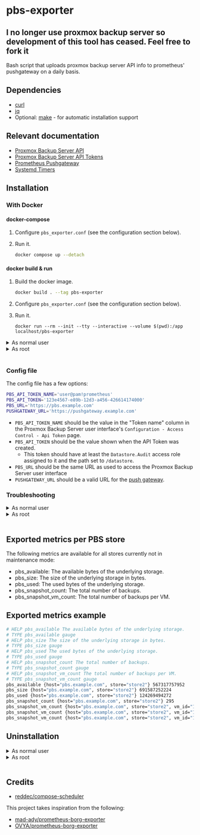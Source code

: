 # pbs-exporter

## I no longer use proxmox backup server so development of this tool has ceased. Feel free to fork it

Bash script that uploads proxmox backup server API info to prometheus' pushgateway on a daily basis.

## Dependencies

- [curl](https://curl.se/)
- [jq](https://stedolan.github.io/jq/)
- Optional: [make](https://www.gnu.org/software/make/) - for automatic installation support

## Relevant documentation

- [Proxmox Backup Server API](https://pbs.proxmox.com/docs/api-viewer/index.html)
- [Proxmox Backup Server API Tokens](https://pbs.proxmox.com/docs/user-management.html#api-tokens)
- [Prometheus Pushgateway](https://github.com/prometheus/pushgateway/blob/master/README.md)
- [Systemd Timers](https://www.freedesktop.org/software/systemd/man/systemd.timer.html)

## Installation

### With Docker

#### docker-compose

1. Configure `pbs_exporter.conf` (see the configuration section below).
1. Run it.

   ```bash
   docker compose up --detach
   ```

#### docker build & run

1. Build the docker image.

   ```bash
   docker build . --tag pbs-exporter
   ```

1. Configure `pbs_exporter.conf` (see the configuration section below).
1. Run it.

   `docker run --rm --init --tty --interactive --volume $(pwd):/app localhost/pbs-exporter`

<details>
<summary>As normal user</summary>

### With the Makefile

For convenience, you can install this exporter with the following command or follow the manual process described in the next paragraph.

```bash
make install-user
$EDITOR $HOME/.config/pbs_exporter.conf
```

### Manually

1. Copy `pbs_exporter.sh` to `$HOME/.local/bin/` and make it executable.

2. Copy `pbs_exporter.conf` to `$HOME/.config/`, configure it (see the configuration section below) and make it read only.

3. Edit pbs-exporter.service and change the following lines:

```bash
ExecStart=/usr/local/bin/pbs_exporter.sh
EnvironmentFile=/etc/pbs_exporter.conf
```

to

```bash
ExecStart=/home/%u/.local/bin/pbs_exporter.sh
EnvironmentFile=/home/%u/.config/pbs_exporter.conf
```

4. Copy the systemd unit and timer to `$HOME/.config/systemd/user/`:

```bash
cp pbs-exporter.* $HOME/.config/systemd/user/
```

5. and run the following command to activate the timer:

```bash
systemctl --user enable --now pbs-exporter.timer
```

It's possible to trigger the execution by running manually:

```bash
systemctl --user start pbs-exporter.service
```

</details>
<details>
<summary>As root</summary>

### With the Makefile

For convenience, you can install this exporter with the following command or follow the manual process described in the next paragraph.

```bash
sudo make install
sudoedit /etc/pbs_exporter.conf
```

### Manually

1. Copy `pbs_exporter.sh` to `/usr/local/bin/` and make it executable.

2. Copy `pbs_exporter.conf` to `/etc/`, configure it (see the configuration section below) and make it read only.

3. Copy the systemd unit and timer to `/etc/systemd/system/`:

```bash
sudo cp pbs-exporter.* /etc/systemd/system/
```

4. and run the following command to activate the timer:

```bash
sudo systemctl enable --now pbs-exporter.timer
```

It's possible to trigger the execution by running manually:

```bash
sudo systemctl start pbs-exporter.service
```

</details>
<br/>

### Config file

The config file has a few options:

```bash
PBS_API_TOKEN_NAME='user@pam!prometheus'
PBS_API_TOKEN='123e4567-e89b-12d3-a456-426614174000'
PBS_URL='https://pbs.example.com'
PUSHGATEWAY_URL='https://pushgateway.example.com'
```

- `PBS_API_TOKEN_NAME` should be the value in the "Token name" column in the Proxmox Backup Server user interface's `Configuration - Access Control - Api Token` page.
- `PBS_API_TOKEN` should be the value shown when the API Token was created.
  - This token should have at least the `Datastore.Audit` access role assigned to it and the path set to `/datastore`.
- `PBS_URL` should be the same URL as used to access the Proxmox Backup Server user interface
- `PUSHGATEWAY_URL` should be a valid URL for the [push gateway](https://github.com/prometheus/pushgateway).

### Troubleshooting

<details>
<summary>As normal user</summary>

Run the script manually with bash set to trace:

```bash
bash -x $HOME/.local/bin/pbs_exporter.sh
```

Check the systemd service logs and timer info with:

```bash
journalctl --user --unit pbs-exporter.service
systemctl --user list-timers
```

</details>
<details>
<summary>As root</summary>

Run the script manually with bash set to trace:

```bash
sudo bash -x /usr/local/bin/pbs_exporter.sh
```

Check the systemd service logs and timer info with:

```bash
journalctl --unit pbs-exporter.service
systemctl list-timers
```

</details>
<br>

## Exported metrics per PBS store

The following metrics are available for all stores currently not in maintenance mode:

- pbs_available: The available bytes of the underlying storage.
- pbs_size: The size of the underlying storage in bytes.
- pbs_used: The used bytes of the underlying storage.
- pbs_snapshot_count: The total number of backups.
- pbs_snapshot_vm_count: The total number of backups per VM.

## Exported metrics example

```bash
# HELP pbs_available The available bytes of the underlying storage.
# TYPE pbs_available gauge
# HELP pbs_size The size of the underlying storage in bytes.
# TYPE pbs_size gauge
# HELP pbs_used The used bytes of the underlying storage.
# TYPE pbs_used gauge
# HELP pbs_snapshot_count The total number of backups.
# TYPE pbs_snapshot_count gauge
# HELP pbs_snapshot_vm_count The total number of backups per VM.
# TYPE pbs_snapshot_vm_count gauge
pbs_available {host="pbs.example.com", store="store2"} 567317757952
pbs_size {host="pbs.example.com", store="store2"} 691587252224
pbs_used {host="pbs.example.com", store="store2"} 124269494272
pbs_snapshot_count {host="pbs.example.com", store="store2"} 295
pbs_snapshot_vm_count {host="pbs.example.com", store="store2", vm_id="101"} 11
pbs_snapshot_vm_count {host="pbs.example.com", store="store2", vm_id="102"} 12
pbs_snapshot_vm_count {host="pbs.example.com", store="store2", vm_id="103"} 10
```

## Uninstallation

<details>
<summary>As normal user</summary>

### With the Makefile

For convenience, you can uninstall this exporter with the following command or follow the process described in the next paragraph.

```bash
make uninstall-user
```

### Manually

Run the following command to deactivate the timer:

```bash
systemctl --user disable --now pbs-exporter.timer
```

Delete the following files:

```bash
$HOME/.local/bin/pbs_exporter.sh
$HOME/.config/pbs_exporter.conf
$HOME/.config/systemd/user/pbs-exporter.timer
$HOME/.config/systemd/user/pbs-exporter.service
```

</details>
<details>
<summary>As root</summary>

### With the Makefile

For convenience, you can uninstall this exporter with the following command or follow the process described in the next paragraph.

```bash
sudo make uninstall
```

### Manually

Run the following command to deactivate the timer:

```bash
sudo systemctl disable --now pbs-exporter.timer
```

Delete the following files:

```bash
/usr/local/bin/pbs_exporter.sh
/etc/pbs_exporter.conf
/etc/systemd/system/pbs-exporter.timer
/etc/systemd/system/pbs-exporter.service
```

</details>
<br>

## Credits

- [reddec/compose-scheduler](https://github.com/reddec/compose-scheduler)

This project takes inspiration from the following:

- [mad-ady/prometheus-borg-exporter](https://github.com/mad-ady/prometheus-borg-exporter)
- [OVYA/prometheus-borg-exporter](https://github.com/OVYA/prometheus-borg-exporter)
